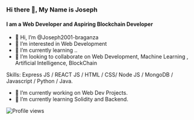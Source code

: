 ### Hi there 👋, My Name is Joseph
#### I am a Web Developer and Aspiring Blockchain Developer
- 👋 Hi, I’m @Joseph2001-braganza
- 👀 I’m interested in Web Development
- 🌱 I’m currently learning ..
- 💞️ I’m looking to collaborate on Web Development, Machine Learning , Artificial Intelligence, BlockChain

Skills: Express JS / REACT JS / HTML / CSS/ Node JS / MongoDB / Javascript / Python / Java.

- 🔭 I’m currently working on Web Dev Projects.
- 🌱 I’m currently learning Solidity and Backend.

![Profile views](https://komarev.com/ghpvc/?username=Joseph2001-braganza)
